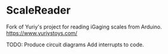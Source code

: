 # ScaleReader
Fork of Yuriy's project for reading iGaging scales from Arduino.
https://www.yuriystoys.com/

TODO: Produce circuit diagrams
Add interrupts to code.
